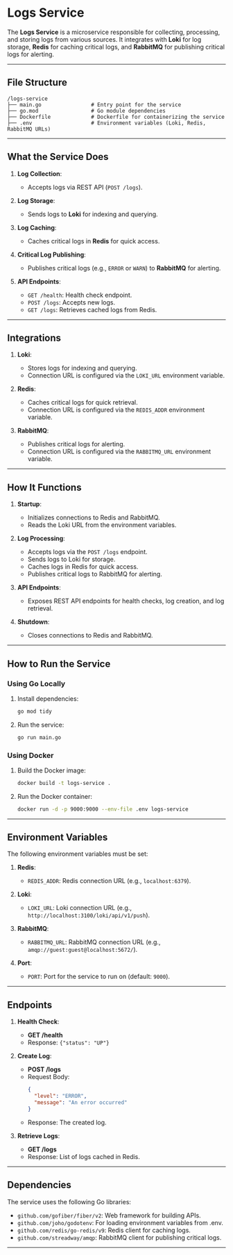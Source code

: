 # Logs Service

The **Logs Service** is a microservice responsible for collecting, processing, and storing logs from various sources. It integrates with **Loki** for log storage, **Redis** for caching critical logs, and **RabbitMQ** for publishing critical logs for alerting.

---

## **File Structure**

```
/logs-service
├── main.go                # Entry point for the service
├── go.mod                 # Go module dependencies
├── Dockerfile             # Dockerfile for containerizing the service
├── .env                   # Environment variables (Loki, Redis, RabbitMQ URLs)
```

---

## **What the Service Does**

1. **Log Collection**:

   - Accepts logs via REST API (`POST /logs`).

2. **Log Storage**:

   - Sends logs to **Loki** for indexing and querying.

3. **Log Caching**:

   - Caches critical logs in **Redis** for quick access.

4. **Critical Log Publishing**:

   - Publishes critical logs (e.g., `ERROR` or `WARN`) to **RabbitMQ** for alerting.

5. **API Endpoints**:
   - `GET /health`: Health check endpoint.
   - `POST /logs`: Accepts new logs.
   - `GET /logs`: Retrieves cached logs from Redis.

---

## **Integrations**

1. **Loki**:

   - Stores logs for indexing and querying.
   - Connection URL is configured via the `LOKI_URL` environment variable.

2. **Redis**:

   - Caches critical logs for quick retrieval.
   - Connection URL is configured via the `REDIS_ADDR` environment variable.

3. **RabbitMQ**:
   - Publishes critical logs for alerting.
   - Connection URL is configured via the `RABBITMQ_URL` environment variable.

---

## **How It Functions**

1. **Startup**:

   - Initializes connections to Redis and RabbitMQ.
   - Reads the Loki URL from the environment variables.

2. **Log Processing**:

   - Accepts logs via the `POST /logs` endpoint.
   - Sends logs to Loki for storage.
   - Caches logs in Redis for quick access.
   - Publishes critical logs to RabbitMQ for alerting.

3. **API Endpoints**:

   - Exposes REST API endpoints for health checks, log creation, and log retrieval.

4. **Shutdown**:
   - Closes connections to Redis and RabbitMQ.

---

## **How to Run the Service**

### **Using Go Locally**

1. Install dependencies:

   ```bash
   go mod tidy
   ```

2. Run the service:
   ```bash
   go run main.go
   ```

### **Using Docker**

1. Build the Docker image:

   ```bash
   docker build -t logs-service .
   ```

2. Run the Docker container:
   ```bash
   docker run -d -p 9000:9000 --env-file .env logs-service
   ```

---

## **Environment Variables**

The following environment variables must be set:

1. **Redis**:

   - `REDIS_ADDR`: Redis connection URL (e.g., `localhost:6379`).

2. **Loki**:

   - `LOKI_URL`: Loki connection URL (e.g., `http://localhost:3100/loki/api/v1/push`).

3. **RabbitMQ**:

   - `RABBITMQ_URL`: RabbitMQ connection URL (e.g., `amqp://guest:guest@localhost:5672/`).

4. **Port**:
   - `PORT`: Port for the service to run on (default: `9000`).

---

## **Endpoints**

1. **Health Check**:

   - **GET /health**
   - Response: `{"status": "UP"}`

2. **Create Log**:

   - **POST /logs**
   - Request Body:
     ```json
     {
       "level": "ERROR",
       "message": "An error occurred"
     }
     ```
   - Response: The created log.

3. **Retrieve Logs**:
   - **GET /logs**
   - Response: List of logs cached in Redis.

---

## **Dependencies**

The service uses the following Go libraries:

- `github.com/gofiber/fiber/v2`: Web framework for building APIs.
- `github.com/joho/godotenv`: For loading environment variables from .env.
- `github.com/redis/go-redis/v9`: Redis client for caching logs.
- `github.com/streadway/amqp`: RabbitMQ client for publishing critical logs.

---
